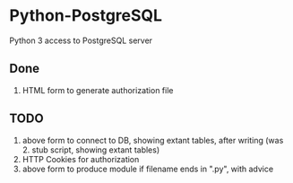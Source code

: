 # Python-PostgreSQL
Python 3 access to PostgreSQL server
## Done
1. HTML form to generate authorization file
## TODO
1. above form to connect to DB, showing extant tables, after writing (was 2. stub script, showing extant tables)
2. HTTP Cookies for authorization
3. above form to produce module if filename ends in ".py", with advice
